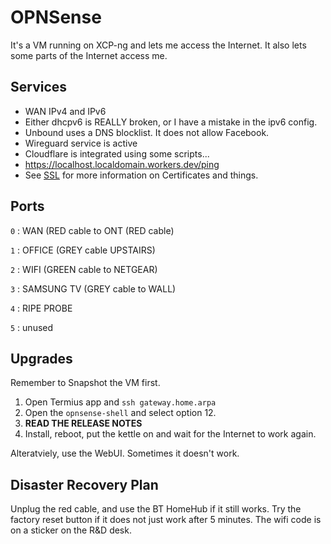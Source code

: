 # OPNSense 

It's a VM running on XCP-ng and lets me access the Internet. It also lets some parts of the Internet access me.

## Services

 - WAN IPv4 and IPv6
 - Either dhcpv6 is REALLY broken, or I have a mistake in the ipv6 config.
 - Unbound uses a DNS blocklist. It does not allow Facebook.
 - Wireguard service is active
 - Cloudflare is integrated using some scripts...
 - https://localhost.localdomain.workers.dev/ping
 - See [SSL](../security/ssl.md) for more information on Certificates and things.

## Ports

`0`
: WAN (RED cable to ONT (RED cable)

`1`
: OFFICE (GREY cable UPSTAIRS)

`2`
: WIFI (GREEN cable to NETGEAR)

`3`
: SAMSUNG TV (GREY cable to WALL)

`4`
: RIPE PROBE

`5`
: unused

## Upgrades

Remember to Snapshot the VM first.

1. Open Termius app and `ssh gateway.home.arpa`
2. Open the `opnsense-shell` and select option 12.
3. **READ THE RELEASE NOTES**
4. Install, reboot, put the kettle on and wait for the Internet to work again.

Alteratviely, use the WebUI. Sometimes it doesn't work.

## Disaster Recovery Plan

Unplug the red cable, and use the BT HomeHub if it still works. 
Try the factory reset button if it does not just work after 5 minutes.
The wifi code is on a sticker on the R&D desk.